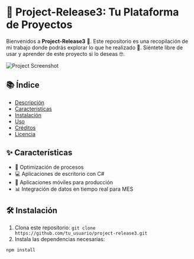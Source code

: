 # 🚀 Project-Release3: Tu Plataforma de Proyectos

Bienvenidos a **Project-Release3** 🎉. Este repositorio es una recopilación de mi trabajo donde podrás explorar lo que he realizado 🚀. Siéntete libre de usar y aprender de este proyecto si lo deseas 🤓.

![Project Screenshot](ruta/a/tu/imagen.png)

## 📚 Índice
- [Descripción](#Descripción)
- [Características](#Características)
- [Instalación](#Instalación)
- [Uso](#Uso)
- [Créditos](#Créditos)
- [Licencia](#Licencia)

## ✨ Características
- 🚀 Optimización de procesos
- 💻 Aplicaciones de escritorio con C#
- 📱 Aplicaciones móviles para producción
- 📊 Integración de datos en tiempo real para MES

## 🛠 Instalación
1. Clona este repositorio: `git clone https://github.com/tu_usuario/project-release3.git`
2. Instala las dependencias necesarias:
```bash
npm install
